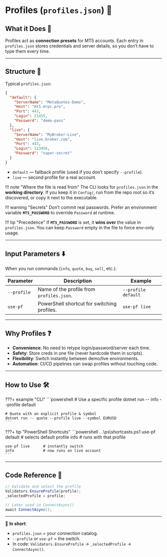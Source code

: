 # Profiles (`profiles.json`) 👤

## What it Does 🎯

Profiles act as **connection presets** for MT5 accounts.
Each entry in `profiles.json` stores credentials and server details, so you don’t have to type them every time.

---

## Structure 📂

Typical `profiles.json`:

```json
{
  "default": {
    "ServerName": "MetaQuotes-Demo",
    "Host": "mt5.mrpc.pro",
    "Port": 443,
    "Login": 21455,
    "Password": "demo-pass"
  },
  "live": {
    "ServerName": "MyBroker-Live",
    "Host": "live.broker.com",
    "Port": 443,
    "Login": 123456,
    "Password": "super-secret"
  }
}
```

* `default` — fallback profile (used if you don’t specify `--profile`).
* `live` — second profile for a real account.

!!! note "Where the file is read from"
The CLI looks for `profiles.json` in the **working directory**.
If you keep it in `Config/`, run from the repo root so it’s discovered, or copy it next to the executable.

!!! warning "Secrets"
Don’t commit real passwords. Prefer an environment variable **`MT5_PASSWORD`** to override `Password` at runtime.

!!! tip "Precedence"
If **`MT5_PASSWORD`** is set, it **wins over** the value in `profiles.json`. You can keep `Password` empty in the file to force env-only usage.

---

## Input Parameters ⬇️

When you run commands (`info`, `quote`, `buy`, `sell`, etc.):

| Parameter   | Description                                 | Example             |
| ----------- | ------------------------------------------- | ------------------- |
| `--profile` | Name of the profile from `profiles.json`.   | `--profile default` |
| `use-pf`    | PowerShell shortcut for switching profiles. | `use-pf live`       |

---

## Why Profiles ❓

* **Convenience**: No need to retype login/password/server each time.
* **Safety**: Store creds in one file (never hardcode them in scripts).
* **Flexibility**: Switch instantly between demo/live environments.
* **Automation**: CI/CD pipelines can swap profiles without touching code.

---

## How to Use 🛠️

???+ example "CLI"
\`\`\`powershell
\# Use a specific profile
dotnet run -- info --profile default

````
# Quote with an explicit profile & symbol
dotnet run -- quote --profile live --symbol EURUSD
```
````

???+ tip "PowerShell Shortcuts"
\`\`\`powershell
. .\ps\shortcasts.ps1
use-pf default   # selects default profile
info             # runs with that profile

````
use-pf live      # instantly switch
info             # now runs on live account
```
````

---

## Code Reference 🧩

```csharp
// Validate and select the profile
Validators.EnsureProfile(profile);
_selectedProfile = profile;

// Later used in ConnectAsync()
await ConnectAsync();
```

---

📌 **In short**:

* `profiles.json` = your connection catalog.
* `--profile` or `use-pf` = the switch.
* In code: `Validators.EnsureProfile` → `_selectedProfile` → `ConnectAsync()`.
